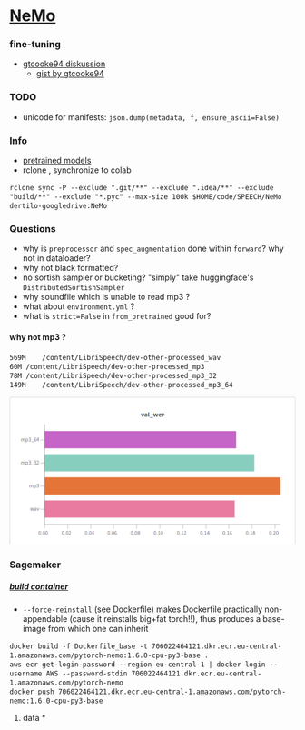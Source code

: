 # [NeMo](https://github.com/NVIDIA/NeMo)
### fine-tuning
* [gtcooke94 diskussion](https://github.com/NVIDIA/NeMo/issues/1510)
   * [gist by gtcooke94](https://gist.github.com/gtcooke94/89d933cda31ee75fec3c32e295b5b718)
### TODO
* unicode for manifests: `json.dump(metadata, f, ensure_ascii=False)`

### Info
* [pretrained models](https://api.ngc.nvidia.com/v2/models/nvidia/nemospeechmodels)
* rclone , synchronize to colab
```
rclone sync -P --exclude ".git/**" --exclude ".idea/**" --exclude "build/**" --exclude "*.pyc" --max-size 100k $HOME/code/SPEECH/NeMo dertilo-googledrive:NeMo
```

### Questions
* why is `preprocessor` and `spec_augmentation` done within `forward`? why not in dataloader?
* why not black formatted?
* no sortish sampler or bucketing? "simply" take huggingface's `DistributedSortishSampler`
* why soundfile which is unable to read mp3 ? 
* what about `environment.yml` ?
* what is `strict=False` in `from_pretrained` good for?

#### why not mp3 ? 
```
569M	/content/LibriSpeech/dev-other-processed_wav
60M	/content/LibriSpeech/dev-other-processed_mp3
78M	/content/LibriSpeech/dev-other-processed_mp3_32
149M	/content/LibriSpeech/dev-other-processed_mp3_64
```
![wav_vs_mp3](wav_vs_mp3_librispeech_devother.png)

### Sagemaker

##### [build container](https://github.com/aws/deep-learning-containers/blob/master/custom_images.md)

* `--force-reinstall` (see Dockerfile) makes Dockerfile practically non-appendable (cause it reinstalls big+fat torch!!), thus produces a base-image from which one can inherit
```shell script
docker build -f Dockerfile_base -t 706022464121.dkr.ecr.eu-central-1.amazonaws.com/pytorch-nemo:1.6.0-cpu-py3-base .
aws ecr get-login-password --region eu-central-1 | docker login --username AWS --password-stdin 706022464121.dkr.ecr.eu-central-1.amazonaws.com/pytorch-nemo
docker push 706022464121.dkr.ecr.eu-central-1.amazonaws.com/pytorch-nemo:1.6.0-cpu-py3-base
```
1. data
    * 